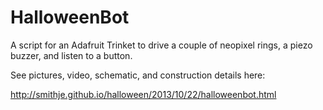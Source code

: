HalloweenBot
============

A script for an Adafruit Trinket to drive a couple of neopixel rings, a piezo buzzer, and listen to a button.

See pictures, video, schematic, and construction details here:


http://smithje.github.io/halloween/2013/10/22/halloweenbot.html
